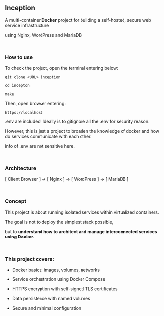 ## Inception

A multi-container **Docker** project for building a self-hosted, secure web service infrastructure 

using Nginx, WordPress and MariaDB.

<br>

### How to use

To check the project, open the terminal entering below:

```
git clone <URL> inception

cd incepton

make
```
Then, open browser entering:

```
https://localhost
```

.env are included. Ideally is to gitignore all the .env for security reason.

However, this is just a project to broaden the knowledge of docker and how do services communicate with each other.

info of .env are not sensitive here.

<br>

### Architecture

  [ Client Browser ] -> [ Nginx ] -> [ WordPress ] -> [ MariaDB ]

<br>

### Concept

This project is about running isolated services within virtualized containers. 

The goal is not to deploy the simplest stack possible, 

but to **understand how to architect and manage interconnected services using Docker**.

<br>

### This project covers:

- Docker basics: images, volumes, networks
  
- Service orchestration using Docker Compose
  
- HTTPS encryption with self-signed TLS certificates
  
- Data persistence with named volumes
  
- Secure and minimal configuration

<br>

